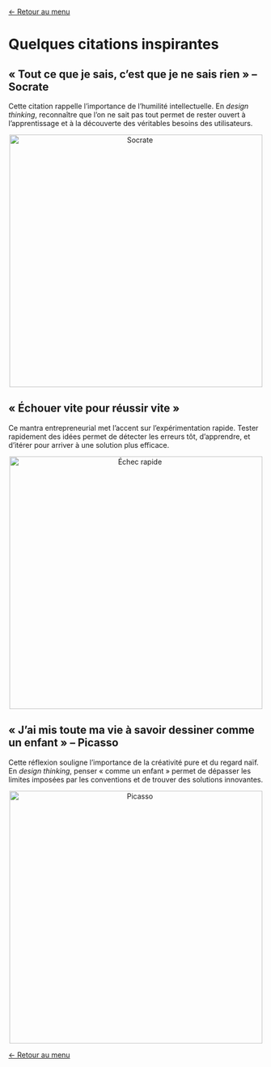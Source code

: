 [← Retour au menu](README.md)

# Quelques citations inspirantes

## « Tout ce que je sais, c’est que je ne sais rien » – Socrate

Cette citation rappelle l’importance de l’humilité intellectuelle. En _design thinking_, reconnaître que l’on ne sait pas tout permet de rester ouvert à l’apprentissage et à la découverte des véritables besoins des utilisateurs.

<p align="center">
<img src="https://www.thoughtco.com/thmb/6PzsBpB0zI5FEd6M6H6DBCkVpTs=/1500x0/filters:no_upscale():max_bytes(150000):strip_icc()/socrates-greece-athens-546975617-589b585e3df78c47586efb7d.jpg" width="500px" alt="Socrate">
</p>

## « Échouer vite pour réussir vite »

Ce mantra entrepreneurial met l’accent sur l’expérimentation rapide. Tester rapidement des idées permet de détecter les erreurs tôt, d’apprendre, et d’itérer pour arriver à une solution plus efficace.

<p align="center">
<img src="https://media2.giphy.com/media/v1.Y2lkPTc5MGI3NjExYzhhNXExY2F0NGllbHVreDR4ZXdoeDFncmR3NGRrOTF6YzFlaXZ2biZlcD12MV9pbnRlcm5hbF9naWZfYnlfaWQmY3Q9Zw/BJryxkpRGruMBG69y8/giphy.webp" width="500px" alt="Échec rapide">
</p>

## « J’ai mis toute ma vie à savoir dessiner comme un enfant » – Picasso

Cette réflexion souligne l’importance de la créativité pure et du regard naïf. En _design thinking_, penser « comme un enfant » permet de dépasser les limites imposées par les conventions et de trouver des solutions innovantes.

<p align="center">
<img src="https://media0.giphy.com/media/v1.Y2lkPTc5MGI3NjExNXRmN2luOHp6anR0eWM4NjdzbG8xenI1cjVtcHJ1bzRtb2ttM3R3aiZlcD12MV9pbnRlcm5hbF9naWZfYnlfaWQmY3Q9Zw/eR2SonKcZNILC/giphy.webp" width="500px" alt="Picasso">
</p>

[← Retour au menu](README.md)
